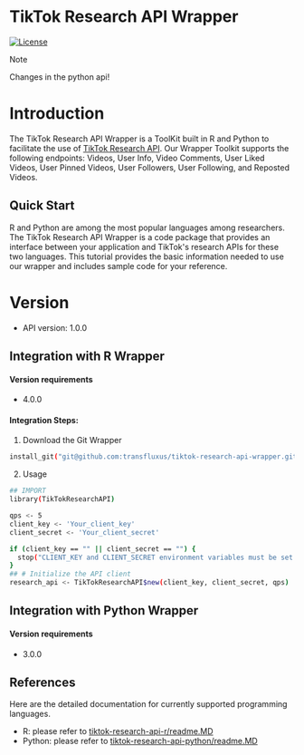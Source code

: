 # TikTok Research API Wrapper

[![License](https://img.shields.io/badge/License-Tiktok%20-blue.svg?style=flat-square)](https://github.com/tiktok/tiktok-research-api-wrapper/blob/main/LICENSE.md)

> [!NOTE]
> Changes in the python api!

# Introduction

The TikTok Research API Wrapper is a ToolKit built in R and Python to facilitate the use of [TikTok Research API](https://developers.tiktok.com/doc/research-api-get-started/). Our Wrapper Toolkit supports the following endpoints: Videos, User Info, Video Comments, User Liked Videos, User Pinned Videos, User Followers, User Following, and Reposted Videos.

## Quick Start
R and Python are among the most popular languages among researchers. The TikTok Research API Wrapper is a code package that provides an interface between your application and TikTok's research APIs for these two languages. This tutorial provides the basic information needed to use our wrapper and includes sample code for your reference.
# Version

- API version: 1.0.0

## Integration with R Wrapper

#### Version requirements

  - 4.0.0
  
#### Integration Steps:
1. Download the Git Wrapper
```bash
install_git("git@github.com:transfluxus/tiktok-research-api-wrapper.git", , subdir = "tiktok-research-api-r")

```
2. Usage

```bash
## IMPORT
library(TikTokResearchAPI)

qps <- 5
client_key <- 'Your_client_key'
client_secret <- 'Your_client_secret'

if (client_key == "" || client_secret == "") {
  stop("CLIENT_KEY and CLIENT_SECRET environment variables must be set.")
}
## # Initialize the API client
research_api <- TikTokResearchAPI$new(client_key, client_secret, qps)
```
## Integration with Python Wrapper

#### Version requirements

  - 3.0.0
  


## References

Here are the detailed documentation for currently supported programming languages.

- R:  please refer to [tiktok-research-api-r/readme.MD](https://github.com/tiktok/tiktok-research-api-wrapper/blob/main/tiktok-research-api-r/readme.MD)
- Python:  please refer to [tiktok-research-api-python/readme.MD](https://github.com/transfluxus/tiktok-research-api-wrapper/blob/main/tiktok-research-api-python/readme.MD)
